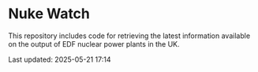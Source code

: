# Nuke Watch

This repository includes code for retrieving the latest information available on the output of EDF nuclear power plants in the UK.

Last updated: 2025-05-21 17:14